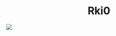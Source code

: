 <h1 align="center">Rki0</h1>

<img src="https://img.shields.io/badge/HTML5-E34F26?style=flat-square&logo=HTML5&logoColor=white"/></a>
